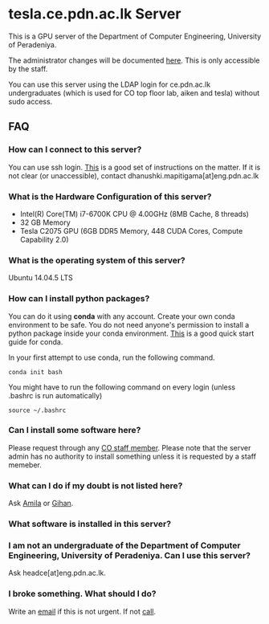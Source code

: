 # tesla.ce.pdn.ac.lk Server

This is a GPU server of the Department of Computer Engineering, University of Peradeniya. 

The administrator changes will be documented [here](https://github.com/cepdnaclk/server-documentation). This is only accessible by the staff.

You can use this server using the LDAP login for ce.pdn.ac.lk undergraduates (which is used for CO top floor lab, aiken and tesla) without sudo access.

## FAQ

### How can I connect to this server?

You can use ssh login. [This](https://ce-pdn-ac-lk.com/cewiki/server_use:use_of_servers) is a good set of instructions on the matter. If it is not clear (or unaccessible), contact dhanushki.mapitigama[at]eng.pdn.ac.lk 

### What is the Hardware Configuration of this server?
* Intel(R) Core(TM) i7-6700K CPU @ 4.00GHz (8MB Cache, 8 threads)
* 32 GB Memory
* Tesla C2075 GPU (6GB DDR5 Memory, 448 CUDA Cores, Compute Capability 2.0)

###  What is the operating system of this server?

Ubuntu 14.04.5 LTS

### How can I install python packages?

You can do it using **conda** with any account. Create your own conda environment to be safe. You do not need anyone's permission to install a python package inside your conda environment. [This](https://docs.conda.io/projects/conda/en/4.6.0/_downloads/52a95608c49671267e40c689e0bc00ca/conda-cheatsheet.pdf) is a good quick start guide for conda.
<!-- 2. **docker** with docker enabled accounts. -->

In your first attempt to use conda, run the following command.

```
conda init bash
```
You might have to run the following command on every login (unless .bashrc is run automatically)
```
source ~/.bashrc
```

###  Can I install some software here?

Please request through any [CO staff member](http://www.ce.pdn.ac.lk/academic-staff/). Please note that the server admin has no authority to install something unless it is requested by a staff memeber.

### What can I do if my doubt is not listed here?

Ask [Amila](../amila/) or [Gihan](https://gihan.me/contact/).

### What software is installed in this server?

### I am not an undergraduate of the Department of Computer Engineering, University of Peradeniya. Can I use this server?

Ask headce[at]eng.pdn.ac.lk.

### I broke something. What should I do?

Write an [email](../amila/) if this is not urgent. If not [call](../amila/).